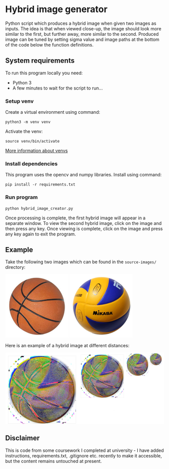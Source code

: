 # Hybrid image generator
Python script which produces a hybrid image when given two images as inputs. The idea is that when viewed close-up, the image should look more similar to the first, but further away, more similar to the second. Produced image can be tuned by setting sigma value and image paths at the bottom of the code below the function definitions.

## System requirements
To run this program locally you need:

- Python 3
- A few minutes to wait for the script to run...

### Setup venv
Create a virtual environment using command:
```shell
python3 -m venv venv
```

Activate the venv:

```shell
source venv/bin/activate
```

[More information about venvs](https://docs.python.org/3/library/venv.html)

### Install dependencies
This program uses the opencv and numpy libraries. Install using command:

```shell
pip install -r requirements.txt
```

### Run program
```shell
python hybrid_image_creator.py
```

Once processing is complete, the first hybrid image will appear in a separate window. To view the second hybrid image, click on the image and then press any key. Once viewing is complete, click on the image and press any key again to exit the program.

## Example
Take the following two images which can be found in the `source-images/` directory:

<img src="source-images/basketball.jpeg" width="200"> <img src="source-images/volleyball.jpg" width="200">

Here is an example of a hybrid image at different distances:

![hybrid](/generated-images/hybrid1-distance.png)

## Disclaimer
This is code from some coursework I completed at university - I have added instructions, requirements.txt, .gitignore etc. recently to make it accessible, but the content remains untouched at present.
